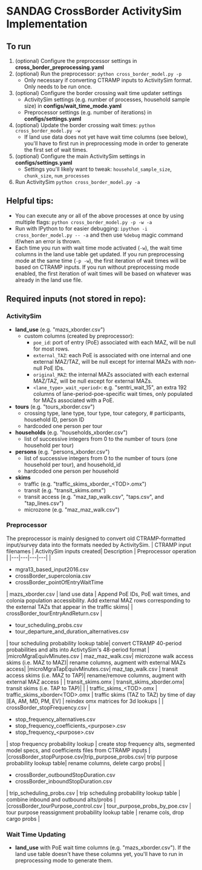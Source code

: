 # SANDAG CrossBorder ActivitySim Implementation

## To run
1. (optional) Configure the preprocessor settings in **cross_border_preprocessing.yaml**
2. (optional) Run the preprocessor: `python cross_border_model.py -p`
      - Only necessary if converting CTRAMP inputs to ActivitySim format. Only needs to be run once.
3. (optional) Configure the border crossing wait time updater settings
      - ActivitySim settings (e.g. number of processes, household sample size) in **configs/wait_time_mode.yaml**
      - Preprocessor settings (e.g. number of iterations) in **configs/settings.yaml**
4. (optional) Update the border crossing wait times: `python cross_border_model.py -w`
      - If land use data does not yet have wait time columns (see below), you'll have to first run in preprocessing mode in order to generate the first set of wait times.
5. (optional) Configure the main ActivitySim settings in **configs/settings.yaml**
      - Settings you'll likely want to tweak: `household_sample_size`, `chunk_size`, `num_processes`
6. Run ActivitySim `python cross_border_model.py -a`

## Helpful tips:
- You can execute any or all of the above processes at once by using multiple flags: `python cross_border_model.py -p -w -a`
- Run with IPython to for easier debugging: `ipython -i cross_border_model.py -- -a` and then use `%debug` magic command if/when an error is thrown.
- Each time you run with wait time mode activated (`-w`), the wait time columns in the land use table get updated. If you run preprocessing mode at the same time (`-p -w`), the first iteration of wait times will be based on CTRAMP inputs. If you run without preprocessing mode enabled, the first iteration of wait times will be based on whatever was already in the land use file.

## Required inputs (not stored in repo):

### ActivitySim
 - **land_use** (e.g. "mazs_xborder.csv")
    - custom columns (created by preprocessor):
       - `poe_id`: port of entry (PoE) associated with each MAZ, will be null for most rows.
       - `external_TAZ`: each PoE is associated with one internal and one external MAZ/TAZ, will be null except for internal MAZs with non-null PoE IDs.
       - `original_MAZ`: the internal MAZs associated with each external MAZ/TAZ, will be null except for external MAZs.
       - `<lane_type>_wait_<period>`: e.g. "sentri\_wait\_15", an extra 192 columns of lane-period-poe-specific wait times, only populated for MAZs associated with a PoE.
 - **tours** (e.g. "tours_xborder.csv")
    - crossing type, lane type, tour type, tour category, # participants, household ID, person ID
    - hardcoded one person per tour
 - **households** (e.g. "households_xborder.csv")
   - list of successive integers from 0 to the number of tours (one household per tour)
 - **persons** (e.g. "persons_xborder.csv")
    - list of successive integers from 0 to the number of tours (one household per tour), and household_id
    - hardcoded one person per household
 - **skims**
    - traffic (e.g. "traffic_skims_xborder_\<TOD\>.omx")
    - transit (e.g. "transit_skims.omx")
    - transit access (e.g. "maz_tap_walk.csv", "taps.csv", and "tap_lines.csv")
    - microzone (e.g. "maz_maz_walk.csv")

### Preprocessor
The preprocessor is mainly designed to convert old CTRAMP-formatted input/survey data into the formats needed by ActivitySim. 
| CTRAMP input filenames | ActivitySim inputs created| Description | Preprocessor operation |
|---|---|---|---|
| <ul><li>mgra13_based_input2016.csv</li><li>crossBorder_supercolonia.csv</li><li>crossBorder_pointOfEntryWaitTime</li></ul>  | mazs_xborder.csv  | land use data | Append PoE IDs, PoE wait times, and colonia population accessibility. Add external MAZ rows corresponding to the external TAZs that appear in the traffic skims|
| crossBorder_tourEntryAndReturn.csv | <ul><li>tour_scheduling_probs.csv</li><li>tour_departure_and_duration_alternatives.csv</li></ul> | tour scheduling probability lookup table| convert CTRAMP 40-period probabilities and alts into ActivtySim's 48-period format |
|microMgraEquivMinutes.csv | maz_maz_walk.csv| microzone walk access skims (i.e. MAZ to MAZ)| rename columns, augment with external MAZs access|
|microMgraTapEquivMinutes.csv| maz_tap_walk.csv | transit access skims (i.e. MAZ to TAP)| rename/remove columns, augment with external MAZ access |
| transit_skims.omx | transit_skims_xborder.omx| transit skims (i.e. TAP to TAP)|  |
| traffic_skims_\<TOD\>.omx | traffic_skims_xborder\<TOD\>.omx | traffic skims (TAZ to TAZ) by time of day [EA, AM, MD, PM, EV] | reindex omx matrices for 3d lookups |
| crossBorder_stopFrequency.csv | <ul><li>stop_frequency_alternatives.csv</li><li>stop_frequency_coefficients_\<purpose\>.csv</li><li>stop_frequency_\<purpose\>.csv</li></ul> | stop frequency probability lookup | create stop frequency alts, segmented model specs, and coefficients files from CTRAMP inputs |
|crossBorder_stopPurpose.csv|trip_purpose_probs.csv| trip purpose probability lookup table| rename columns, delete cargo probs|
| <ul><li>crossBorder_outboundStopDuration.csv</li><li>crossBorder_inboundStopDuration.csv</li></ul>  | trip_scheduling_probs.csv | trip scheduling probability lookup table | combine inbound and outbound alts/probs |
|crossBorder_tourPurpose_control.csv | tour_purpose_probs_by_poe.csv | tour purpose reassignment probability lookup table | rename cols, drop cargo probs |

### Wait Time Updating
 - **land_use** with PoE wait time columns (e.g. "mazs_xborder.csv"). If the land use table doesn't have these columns yet, you'll have to run in preprocessing mode to generate them.
